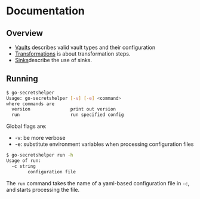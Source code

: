 # Documentation

## Overview

* [Vaults](/docs/vaults.md) describes valid vault types and their configuration
* [Transformations](/docs/transformations.md) is about transformation steps.
* [Sinks](/docs/sinks.md)describe the use of sinks.

## Running

```bash
$ go-secretshelper 
Usage: go-secretshelper [-v] [-e] <command>
where commands are
  version               print out version
  run                   run specified config
```

Global flags are:
* -v: be more verbose
* -e: substitute environment variables when processing configuration files

```bash
$ go-secretshelper run -h
Usage of run:
  -c string
        configuration file
```

The `run` command takes the name of a yaml-based configuration file in `-c`, and starts processing the file.